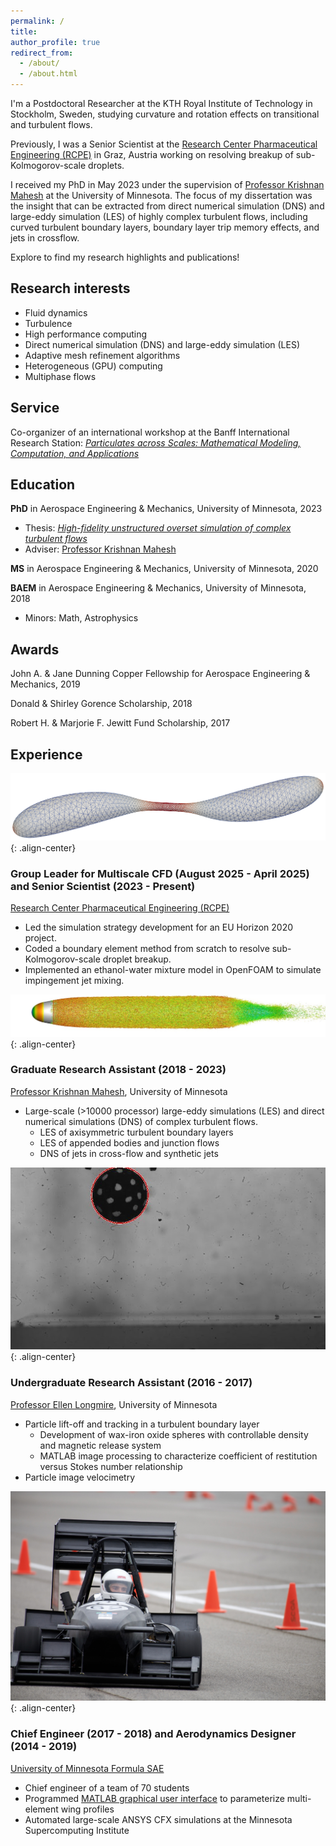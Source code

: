 ```yaml
---
permalink: /
title: 
author_profile: true
redirect_from: 
  - /about/
  - /about.html
---
```



I'm a Postdoctoral Researcher at the KTH Royal Institute of Technology in Stockholm, Sweden, studying curvature and rotation effects on transitional and turbulent flows.

Previously, I was a Senior Scientist at the [Research Center Pharmaceutical Engineering (RCPE)](https://www.rcpe.at/) in Graz, Austria working on resolving breakup of sub-Kolmogorov-scale droplets.

I received my PhD in May 2023 under the supervision of [Professor Krishnan Mahesh](https://name.engin.umich.edu/people/mahesh-krishnan/) at the University of Minnesota. The focus of my dissertation was the insight that can be extracted from direct numerical simulation (DNS) and large-eddy simulation (LES) of highly complex turbulent flows, including curved turbulent boundary layers, boundary layer trip memory effects, and jets in crossflow. 


Explore to find my research highlights and publications!


## Research interests

* Fluid dynamics
* Turbulence
* High performance computing
* Direct numerical simulation (DNS) and large-eddy simulation (LES)
* Adaptive mesh refinement algorithms
* Heterogeneous (GPU) computing
* Multiphase flows



## Service

Co-organizer of an international workshop at the Banff International Research Station: [*Particulates across Scales: Mathematical Modeling, Computation, and Applications*](https://www.birs.ca/events/2025/5-day-workshops/25w5387)



## Education

**PhD** in Aerospace Engineering & Mechanics, University of Minnesota, 2023
* Thesis: [*High-fidelity unstructured overset simulation of complex turbulent flows*](https://hdl.handle.net/11299/257091)
* Adviser: [Professor Krishnan Mahesh](https://name.engin.umich.edu/people/mahesh-krishnan/)

**MS** in Aerospace Engineering & Mechanics, University of Minnesota, 2020

**BAEM** in Aerospace Engineering & Mechanics, University of Minnesota, 2018
* Minors: Math, Astrophysics



## Awards

John A. & Jane Dunning Copper Fellowship for Aerospace Engineering & Mechanics, 2019

Donald & Shirley Gorence Scholarship, 2018

Robert H. & Marjorie F. Jewitt Fund Scholarship, 2017



## Experience

![image-center](/images/droplet_pinch_off.png){: .align-center}

### Group Leader for Multiscale CFD (August 2025 - April 2025) and Senior Scientist (2023 - Present) 
[Research Center Pharmaceutical Engineering (RCPE)](https://www.rcpe.at/)

* Led the simulation strategy development for an EU Horizon 2020 project.
* Coded a boundary element method from scratch to resolve sub-Kolmogorov-scale droplet breakup.
* Implemented an ethanol-water mixture model in OpenFOAM to simulate impingement jet mixing.



![image-center](/images/barehull_Qcriterion.jpg){: .align-center}

### Graduate Research Assistant (2018 - 2023)
[Professor Krishnan Mahesh](https://name.engin.umich.edu/people/mahesh-krishnan/), University of Minnesota

* Large-scale (>10000 processor) large-eddy simulations (LES) and direct numerical simulations (DNS) of complex turbulent flows.
  * LES of axisymmetric turbulent boundary layers
  * LES of appended bodies and junction flows
  * DNS of jets in cross-flow and synthetic jets



![image-center](/images/particle_liftoff.jpg){: .align-center}

### Undergraduate Research Assistant (2016 - 2017)
[Professor Ellen Longmire](https://cse.umn.edu/aem/ellen-k-longmire), University of Minnesota

* Particle lift-off and tracking in a turbulent boundary layer
  * Development of wax-iron oxide spheres with controllable density and magnetic release system
  * MATLAB image processing to characterize coefficient of restitution versus Stokes number relationship
* Particle image velocimetry



![image-center](/images/fsae.jpg){: .align-center}

### Chief Engineer (2017 - 2018) and Aerodynamics Designer (2014 - 2019) 
[University of Minnesota Formula SAE](https://gophermotorsports.com)

* Chief engineer of a team of 70 students
* Programmed [MATLAB graphical user interface](https://github.com/nick-morse/MultiElementWingGenerator) to parameterize multi-element wing profiles
* Automated large-scale ANSYS CFX simulations at the Minnesota Supercomputing Institute